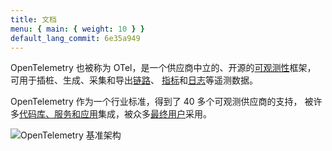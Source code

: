 ```yaml
---
title: 文档
menu: { main: { weight: 10 } }
default_lang_commit: 6e35a949
---
```


OpenTelemetry 也被称为 OTel，是一个供应商中立的、开源的[可观测性](concepts/observability-primer/#what-is-observability)框架，
可用于插桩、生成、采集和导出[链路](concepts/signals/traces/)、
[指标](concepts/signals/metrics/)和[日志](concepts/signals/logs/)等遥测数据。

OpenTelemetry 作为一个行业标准，得到了 40 多个可观测供应商的支持，
被许多[代码库、服务和应用](/ecosystem/integrations/)集成，被众多[最终用户](/ecosystem/adopters/)采用。

![OpenTelemetry 基准架构](/img/otel-diagram.svg)
